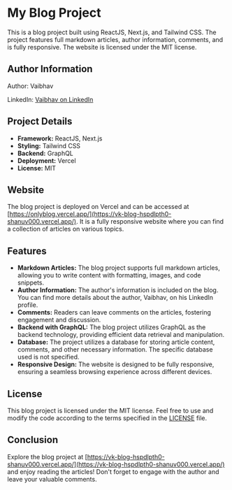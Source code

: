# My Blog Project

This is a blog project built using ReactJS, Next.js, and Tailwind CSS. The project features full markdown articles, author information, comments, and is fully responsive. The website is licensed under the MIT license.

## Author Information

Author: Vaibhav

LinkedIn: [Vaibhav on LinkedIn](https://www.linkedin.com/in/shanuv000/)

## Project Details

- **Framework:** ReactJS, Next.js
- **Styling:** Tailwind CSS
- **Backend:** GraphQL
- **Deployment:** Vercel
- **License:** MIT

## Website

The blog project is deployed on Vercel and can be accessed at [https://onlyblog.vercel.app/](https://vk-blog-hspdlpth0-shanuv000.vercel.app/). It is a fully responsive website where you can find a collection of articles on various topics.

## Features

- **Markdown Articles:** The blog project supports full markdown articles, allowing you to write content with formatting, images, and code snippets.
- **Author Information:** The author's information is included on the blog. You can find more details about the author, Vaibhav, on his LinkedIn profile.
- **Comments:** Readers can leave comments on the articles, fostering engagement and discussion.
- **Backend with GraphQL:** The blog project utilizes GraphQL as the backend technology, providing efficient data retrieval and manipulation.
- **Database:** The project utilizes a database for storing article content, comments, and other necessary information. The specific database used is not specified.
- **Responsive Design:** The website is designed to be fully responsive, ensuring a seamless browsing experience across different devices.

## License

This blog project is licensed under the MIT license. Feel free to use and modify the code according to the terms specified in the [LICENSE](LICENSE) file.

## Conclusion

Explore the blog project at [https://vk-blog-hspdlpth0-shanuv000.vercel.app/](https://vk-blog-hspdlpth0-shanuv000.vercel.app/) and enjoy reading the articles! Don't forget to engage with the author and leave your valuable comments.

